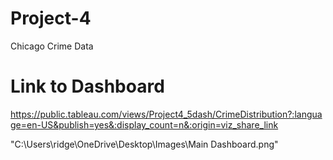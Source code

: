 # Project-4
Chicago Crime Data

# Link to Dashboard
https://public.tableau.com/views/Project4_5dash/CrimeDistribution?:language=en-US&publish=yes&:display_count=n&:origin=viz_share_link

"C:\Users\ridge\OneDrive\Desktop\Images\Main Dashboard.png"
